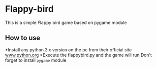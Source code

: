 # Flappy-bird
This is a simple Flappy bird game based on pygame module
## How to use
*Install any python.3.x version on the pc from their official site www.python.org
*Execute the flappybird.py and the game will run
Don't forget to install `pygame` module
